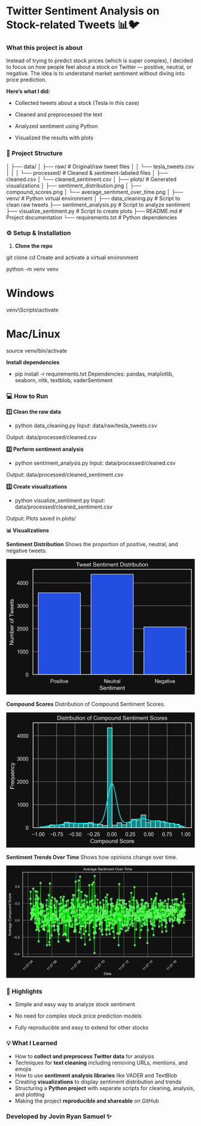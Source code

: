# **Twitter Sentiment Analysis on Stock-related Tweets** 📊🐦


### What this project is about

Instead of trying to predict stock prices (which is super complex), I decided to focus on how people feel about a stock on Twitter — positive, neutral, or negative.
The idea is to understand market sentiment without diving into price prediction.

**Here’s what I did:**

- Collected tweets about a stock (Tesla in this case)

- Cleaned and preprocessed the text

- Analyzed sentiment using Python

- Visualized the results with plots


### **📂 Project Structure**
│
├── data/
│ ├── raw/ # Original/raw tweet files
│ │ └── tesla_tweets.csv
│ │
│ └── processed/ # Cleaned & sentiment-labeled files
│ ├── cleaned.csv
│ └── cleaned_sentiment.csv
│
├── plots/ # Generated visualizations
│ ├── sentiment_distribution.png
│ ├── compound_scores.png
│ └── average_sentiment_over_time.png
│
├── venv/ # Python virtual environment
│
├── data_cleaning.py # Script to clean raw tweets
├── sentiment_analysis.py # Script to analyze sentiment
├── visualize_sentiment.py # Script to create plots
├── README.md # Project documentation
└── requirements.txt # Python dependencies


### **⚙️ Setup & Installation**
1. **Clone the repo**

git clone <your-repo-link>
cd <repo-folder>
Create and activate a virtual environment

python -m venv venv
# Windows
venv\Scripts\activate
# Mac/Linux
source venv/bin/activate

**Install dependencies**

- pip install -r requirements.txt
Dependencies: pandas, matplotlib, seaborn, nltk, textblob, vaderSentiment

### 💻 How to Run

**1️⃣ Clean the raw data**

- python data_cleaning.py
Input: data/raw/tesla_tweets.csv

Output: data/processed/cleaned.csv

**2️⃣ Perform sentiment analysis**

- python sentiment_analysis.py
Input: data/processed/cleaned.csv

Output: data/processed/cleaned_sentiment.csv

**3️⃣ Create visualizations**

- python visualize_sentiment.py
Input: data/processed/cleaned_sentiment.csv

Output: Plots saved in plots/

**📊 Visualizations**

**Sentiment Distribution**
Shows the proportion of positive, neutral, and negative tweets.

![Sleep Pattern Plot](plots/sentiment_distribution.png)

**Compound Scores** 
Distribution of Compound Sentiment Scores.

![Sleep Pattern Plot](plots/compound_scores.png)

**Sentiment Trends Over Time**
Shows how opinions change over time.

![Sleep Pattern Plot](plots/average_sentiment_over_time.png)


### 🎯 Highlights
- Simple and easy way to analyze stock sentiment

- No need for complex stock price prediction models

- Fully reproducible and easy to extend for other stocks


### **💡 What I Learned**
- How to **collect and preprocess Twitter data** for analysis  
- Techniques for **text cleaning** including removing URLs, mentions, and emojis  
- How to use **sentiment analysis libraries** like VADER and TextBlob  
- Creating **visualizations** to display sentiment distribution and trends  
- Structuring a **Python project** with separate scripts for cleaning, analysis, and plotting  
- Making the project **reproducible and shareable** on GitHub

### Developed by Jovin Ryan Samuel ✨
